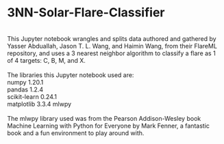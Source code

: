 # 3NN-Solar-Flare-Classifier
</br>
This Jupyter notebook wrangles and splits data authored and gathered by Yasser Abduallah, Jason T. L. Wang, and Haimin Wang, from their FlareML repository, and uses a 3 nearest neighbor algorithm to classify a flare as 1 of 4 targets: C, B, M, and X.
</br>
</br>
The libraries this Jupyter notebook used are:</br>
numpy         1.20.1</br>
pandas        1.2.4</br>
scikit-learn  0.24.1</br>
matplotlib    3.3.4
mlwpy
</br>
</br>
The mlwpy library used was from the Pearson Addison-Wesley book Machine Learning with Python for Everyone by Mark Fenner, a fantastic book and a fun environment to play around with. 
